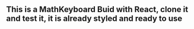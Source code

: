 ## This is a MathKeyboard Buid with React, clone it and test it, it is already styled and ready to use 
